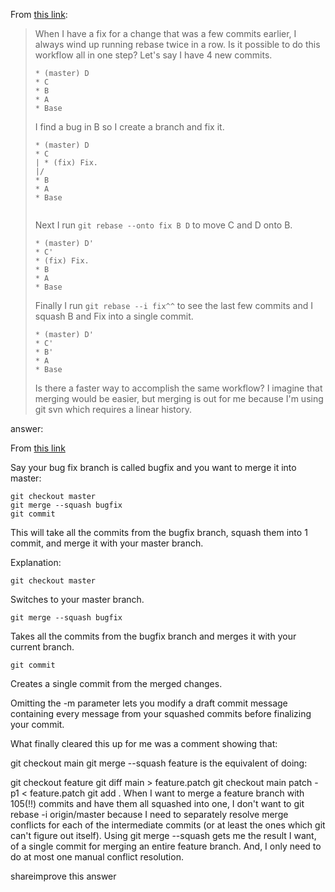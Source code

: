 From [this link](https://stackoverflow.com/questions/3251011/can-i-rebase-and-squash-commits-at-the-same-time):

> When I have a fix for a change that was a few commits earlier, I always wind up running rebase twice in a row. Is it possible to do this workflow all in one step? Let's say I have 4 new commits.
> 
> ```
> * (master) D
> * C
> * B
> * A
> * Base
> 
> ```
> 
> I find a bug in B so I create a branch and fix it.
> 
> ```
> * (master) D
> * C
> | * (fix) Fix.
> |/  
> * B
> * A
> * Base
> 
> 
> ```
> Next I run `git rebase --onto fix B D` to move C and D onto B.
> 
> ```
> * (master) D'
> * C'
> * (fix) Fix.
> * B
> * A
> * Base
> 
> ```
> 
> Finally I run `git rebase --i fix^^` to see the last few commits and I squash B and Fix into a single commit.
> 
> ```
> * (master) D'
> * C'
> * B'
> * A
> * Base
> 
> ```
> 
> Is there a faster way to accomplish the same workflow? I imagine that merging would be easier, but merging is out for me because I'm using git svn which requires a linear history.

answer:




From [this link](https://stackoverflow.com/questions/5308816/how-to-use-git-merge-squash)

Say your bug fix branch is called bugfix and you want to merge it into master:

```
git checkout master
git merge --squash bugfix
git commit
```
This will take all the commits from the bugfix branch, squash them into 1 commit, and merge it with your master branch.

Explanation:

```
git checkout master
```
Switches to your master branch.

```
git merge --squash bugfix
```
Takes all the commits from the bugfix branch and merges it with your current branch.

```
git commit
```
Creates a single commit from the merged changes.

Omitting the -m parameter lets you modify a draft commit message containing every message from your squashed commits before finalizing your commit.

What finally cleared this up for me was a comment showing that:

git checkout main
git merge --squash feature
is the equivalent of doing:

git checkout feature
git diff main > feature.patch
git checkout main
patch -p1 < feature.patch
git add .
When I want to merge a feature branch with 105(!!) commits and have them all squashed into one, I don't want to git rebase -i origin/master because I need to separately resolve merge conflicts for each of the intermediate commits (or at least the ones which git can't figure out itself). Using git merge --squash gets me the result I want, of a single commit for merging an entire feature branch. And, I only need to do at most one manual conflict resolution.

shareimprove this answer